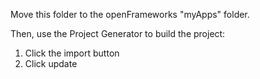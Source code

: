 Move this folder to the openFrameworks "myApps" folder.  

Then, use the Project Generator to build the project:  
  1. Click the import button  
  2. Click update

